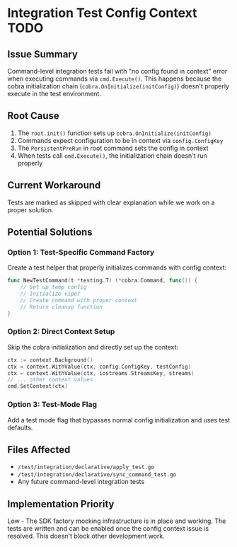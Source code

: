 # Integration Test Config Context TODO

## Issue Summary
Command-level integration tests fail with "no config found in context" error when executing commands via `cmd.Execute()`. This happens because the cobra initialization chain (`cobra.OnInitialize(initConfig)`) doesn't properly execute in the test environment.

## Root Cause
1. The `root.init()` function sets up `cobra.OnInitialize(initConfig)`
2. Commands expect configuration to be in context via `config.ConfigKey`
3. The `PersistentPreRun` in root command sets the config in context
4. When tests call `cmd.Execute()`, the initialization chain doesn't run properly

## Current Workaround
Tests are marked as skipped with clear explanation while we work on a proper solution.

## Potential Solutions

### Option 1: Test-Specific Command Factory
Create a test helper that properly initializes commands with config context:
```go
func NewTestCommand(t *testing.T) (*cobra.Command, func()) {
    // Set up temp config
    // Initialize viper
    // Create command with proper context
    // Return cleanup function
}
```

### Option 2: Direct Context Setup
Skip the cobra initialization and directly set up the context:
```go
ctx := context.Background()
ctx = context.WithValue(ctx, config.ConfigKey, testConfig)
ctx = context.WithValue(ctx, iostreams.StreamsKey, streams)
// ... other context values
cmd.SetContext(ctx)
```

### Option 3: Test-Mode Flag
Add a test mode flag that bypasses normal config initialization and uses test defaults.

## Files Affected
- `/test/integration/declarative/apply_test.go`
- `/test/integration/declarative/sync_command_test.go`
- Any future command-level integration tests

## Implementation Priority
Low - The SDK factory mocking infrastructure is in place and working. The tests are written and can be enabled once the config context issue is resolved. This doesn't block other development work.